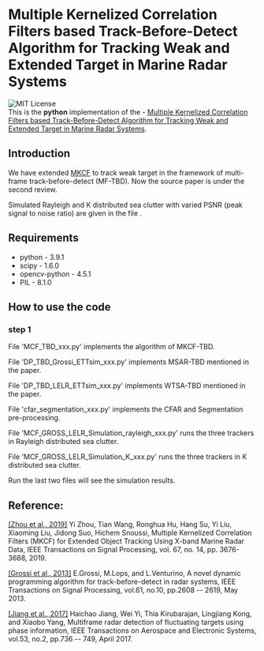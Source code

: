 # Multiple Kernelized Correlation Filters based Track-Before-Detect Algorithm for Tracking Weak and Extended Target in Marine Radar Systems

![MIT License](https://img.shields.io/badge/license-MIT-blue.svg)   
This is the **python** implementation of the - 
[Multiple Kernelized Correlation Filters based Track-Before-Detect Algorithm for Tracking Weak and Extended Target in Marine Radar Systems](https://).

<!---[Source paper](https://) of the preprint version.--->

## Introduction
We have extended [MKCF](https://github.com/joeyee/MKCF/) to track weak target in 
the framework of multi-frame track-before-detect (MF-TBD). 
Now the source paper is under the second review. 

Simulated Rayleigh and K distributed sea clutter with varied
PSNR (peak signal to noise ratio) are given in the file []().


## Requirements
- python - 3.9.1
- scipy  - 1.6.0
- opencv-python - 4.5.1
- PIL    - 8.1.0

## How to use the code

### step 1 


File 'MCF_TBD_xxx.py' implements the algorithm of MKCF-TBD.

File 'DP_TBD_Grossi_ETTsim_xxx.py' implements MSAR-TBD mentioned in the paper.

File 'DP_TBD_LELR_ETTsim_xxx.py' implements WTSA-TBD mentioned in the paper.

File 'cfar_segmentation_xxx.py' implements the CFAR and Segmentation pre-processing.

File 'MCF_GROSS_LELR_Simulation_rayleigh_xxx.py' runs the three trackers in Rayleigh distributed sea clutter.

File 'MCF_GROSS_LELR_Simulation_K_xxx.py' runs the three trackers in K distributed sea clutter.

Run the last two files will see the simulation results.
## Reference:
[[Zhou et al., 2019]](https://ieeexplore.ieee.org/document/8718392)
Yi Zhou, Tian Wang, Ronghua Hu, Hang Su, Yi Liu, 
Xiaoming Liu, Jidong Suo, Hichem Snoussi, 
Multiple Kernelized Correlation Filters (MKCF) for Extended Object 
Tracking Using X-band Marine Radar Data, 
IEEE Transactions on Signal Processing, vol. 67, no. 14, pp. 3676-3688, 2019.

[[Grossi et al., 2013]](https://ieeexplore.ieee.org/document/6475194)
E.Grossi, M.Lops, and L.Venturino, A novel dynamic programming algorithm
  for track-before-detect in radar systems, IEEE Transactions on Signal
  Processing, vol.61, no.10, pp.2608 -- 2619, May 2013.

[[Jiang et al., 2017]](https://ieeexplore.ieee.org/document/7843642) 
Haichao Jiang, Wei Yi, Thia Kirubarajan, Lingjiang Kong, and Xiaobo Yang, 
Multiframe radar detection of fluctuating targets using phase information, 
IEEE Transactions on Aerospace and Electronic Systems, vol.53, no.2, pp.736 --
  749, April 2017.

